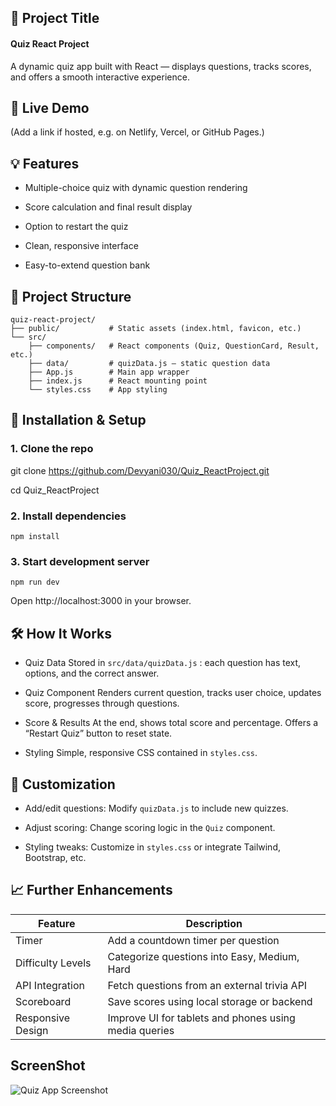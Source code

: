 ## 🎯 Project Title
#### Quiz React Project
A dynamic quiz app built with React — displays questions, tracks scores, and offers a smooth interactive experience.

## 🚀 Live Demo
(Add a link if hosted, e.g. on Netlify, Vercel, or GitHub Pages.)

## 💡 Features
- Multiple-choice quiz with dynamic question rendering

- Score calculation and final result display

- Option to restart the quiz

- Clean, responsive interface

- Easy-to-extend question bank

## 📁 Project Structure
```
quiz-react-project/
├── public/           # Static assets (index.html, favicon, etc.)
└── src/
    ├── components/   # React components (Quiz, QuestionCard, Result, etc.)
    ├── data/         # quizData.js – static question data
    ├── App.js        # Main app wrapper
    ├── index.js      # React mounting point
    └── styles.css    # App styling
```
## 🔧 Installation & Setup

### 1. Clone the repo
git clone https://github.com/Devyani030/Quiz_ReactProject.git  

cd Quiz_ReactProject

### 2. Install dependencies
`npm install`

### 3. Start development server
`npm run dev`

Open http://localhost:3000 in your browser.

## 🛠 How It Works
- Quiz Data
Stored in `src/data/quizData.js` : each question has text, options, and the correct answer.

- Quiz Component
Renders current question, tracks user choice, updates score, progresses through questions.

- Score & Results
At the end, shows total score and percentage. Offers a “Restart Quiz” button to reset state.

- Styling
Simple, responsive CSS contained in `styles.css`.

## 🧩 Customization
- Add/edit questions: Modify `quizData.js` to include new quizzes.

- Adjust scoring: Change scoring logic in the `Quiz` component.

- Styling tweaks: Customize in `styles.css` or integrate Tailwind, Bootstrap, etc.

## 📈 Further Enhancements
| Feature            | Description                                           |
|--------------------|-------------------------------------------------------|
| Timer              | Add a countdown timer per question                   |
| Difficulty Levels  | Categorize questions into Easy, Medium, Hard         |
| API Integration    | Fetch questions from an external trivia API          |
| Scoreboard         | Save scores using local storage or backend           |
| Responsive Design  | Improve UI for tablets and phones using media queries|

## ScreenShot

![Quiz App Screenshot](./assets/screenshot.png)